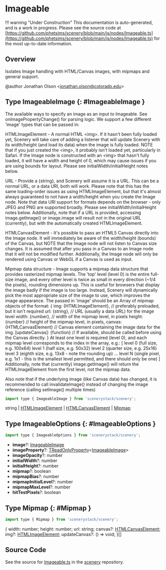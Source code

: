 # Imageable

!!! warning "Under Construction"
    This documentation is auto-generated, and is a work in progress. Please see the source code at
    [https://github.com/phetsims/scenery/blob/main/js/nodes/Imageable.ts](https://github.com/phetsims/scenery/blob/main/js/nodes/Imageable.ts) for the most up-to-date information.

## Overview

Isolates Image handling with HTML/Canvas images, with mipmaps and general support.

@author Jonathan Olson &lt;jonathan.olson@colorado.edu&gt;

## Type ImageableImage {: #ImageableImage }


The available ways to specify an image as an input to Imageable. See onImagePropertyChange() for parsing logic.
We support a few different 'image' types that can be passed in:

HTMLImageElement - A normal HTML &lt;img&gt;. If it hasn't been fully loaded yet, Scenery will take care of adding a
  listener that will update Scenery with its width/height (and load its data) when the image is fully loaded.
  NOTE that if you just created the &lt;img&gt;, it probably isn't loaded yet, particularly in Safari. If the Image
  node is constructed with an &lt;img&gt; that hasn't fully loaded, it will have a width and height of 0, which may
  cause issues if you are using bounds for layout. Please see initialWidth/initialHeight notes below.

URL - Provide a {string}, and Scenery will assume it is a URL. This can be a normal URL, or a data URI, both will
  work. Please note that this has the same loading-order issues as using HTMLImageElement, but that it's almost
  always guaranteed to not have a width/height when you create the Image node. Note that data URI support for
  formats depends on the browser - only JPEG and PNG are supported broadly. Please see initialWidth/initialHeight
  notes below.
  Additionally, note that if a URL is provided, accessing image.getImage() or image.image will result not in the
  original URL (currently), but with the automatically created HTMLImageElement.

HTMLCanvasElement - It's possible to pass an HTML5 Canvas directly into the Image node. It will immediately be
  aware of the width/height (bounds) of the Canvas, but NOTE that the Image node will not listen to Canvas size
  changes. It is assumed that after you pass in a Canvas to an Image node that it will not be modified further.
  Additionally, the Image node will only be rendered using Canvas or WebGL if a Canvas is used as input.

Mipmap data structure - Image supports a mipmap data structure that provides rasterized mipmap levels. The 'top'
  level (level 0) is the entire full-size image, and every other level is twice as small in every direction
  (~1/4 the pixels), rounding dimensions up. This is useful for browsers that display the image badly if the
  image is too large. Instead, Scenery will dynamically pick the most appropriate size of the image to use,
  which improves the image appearance.
  The passed in 'image' should be an Array of mipmap objects of the format:
  {
    img: {HTMLImageElement}, // preferably preloaded, but it isn't required
    url: {string}, // URL (usually a data URL) for the image level
    width: {number}, // width of the mipmap level, in pixels
    height: {number} // height of the mipmap level, in pixels,
    canvas: {HTMLCanvasElement} // Canvas element containing the image data for the img.
    [updateCanvas]: {function} // If available, should be called before using the Canvas directly.
  }
  At least one level is required (level 0), and each mipmap level corresponds to the index in the array, e.g.:
  [
    level 0 (full size, e.g. 100x64)
    level 1 (half size, e.g. 50x32)
    level 2 (quarter size, e.g. 25x16)
    level 3 (eighth size, e.g. 13x8 - note the rounding up)
    ...
    level N (single pixel, e.g. 1x1 - this is the smallest level permitted, and there should only be one)
  ]
  Additionally, note that (currently) image.getImage() will return the HTMLImageElement from the first level,
  not the mipmap data.

 Also note that if the underlying image (like Canvas data) has changed, it is recommended to call
 invalidateImage() instead of changing the image reference (calling setImage() multiple times)

```js
import type { ImageableImage } from 'scenerystack/scenery';
```


<span style="color: hsla(calc(var(--md-hue) + 180deg),80%,40%,1);">string</span> | [HTMLImageElement](https://developer.mozilla.org/en-US/docs/Web/API/HTMLImageElement) | [HTMLCanvasElement](https://developer.mozilla.org/en-US/docs/Web/API/HTMLCanvasElement) | [Mipmap](../scenery/Imageable.md#Mipmap)



## Type ImageableOptions {: #ImageableOptions }


```js
import type { ImageableOptions } from 'scenerystack/scenery';
```


- **image**?: [ImageableImage](../scenery/Imageable.md#ImageableImage)
- **imageProperty**?: [TReadOnlyProperty](../axon/TReadOnlyProperty.md)&lt;[ImageableImage](../scenery/Imageable.md#ImageableImage)&gt;
- **imageOpacity**?: <span style="color: hsla(calc(var(--md-hue) + 180deg),80%,40%,1);">number</span>
- **initialWidth**?: <span style="color: hsla(calc(var(--md-hue) + 180deg),80%,40%,1);">number</span>
- **initialHeight**?: <span style="color: hsla(calc(var(--md-hue) + 180deg),80%,40%,1);">number</span>
- **mipmap**?: <span style="color: hsla(calc(var(--md-hue) + 180deg),80%,40%,1);">boolean</span>
- **mipmapBias**?: <span style="color: hsla(calc(var(--md-hue) + 180deg),80%,40%,1);">number</span>
- **mipmapInitialLevel**?: <span style="color: hsla(calc(var(--md-hue) + 180deg),80%,40%,1);">number</span>
- **mipmapMaxLevel**?: <span style="color: hsla(calc(var(--md-hue) + 180deg),80%,40%,1);">number</span>
- **hitTestPixels**?: <span style="color: hsla(calc(var(--md-hue) + 180deg),80%,40%,1);">boolean</span>




## Type Mipmap {: #Mipmap }


```js
import type { Mipmap } from 'scenerystack/scenery';
```


{
  width: <span style="color: hsla(calc(var(--md-hue) + 180deg),80%,40%,1);">number</span>;
  height: <span style="color: hsla(calc(var(--md-hue) + 180deg),80%,40%,1);">number</span>;
  url: <span style="color: hsla(calc(var(--md-hue) + 180deg),80%,40%,1);">string</span>;
  canvas?: [HTMLCanvasElement](https://developer.mozilla.org/en-US/docs/Web/API/HTMLCanvasElement);
  img?: [HTMLImageElement](https://developer.mozilla.org/en-US/docs/Web/API/HTMLImageElement);
  updateCanvas?: () =&gt; <span style="color: hsla(calc(var(--md-hue) + 180deg),80%,40%,1);">void</span>;
}[]



## Source Code

See the source for [Imageable.ts](https://github.com/phetsims/scenery/blob/main/js/nodes/Imageable.ts) in the [scenery](https://github.com/phetsims/scenery) repository.
